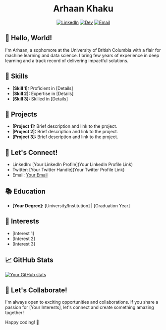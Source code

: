 <div align="center">

# Arhaan Khaku

[![LinkedIn](https://img.shields.io/badge/LinkedIn-YourName-blue)](https://www.linkedin.com/in/arhaankhaku/) [![Dev](https://img.shields.io/badge/Twitter-YourHandle-blue)]((https://dev.to/arhaan_khaku_dab67587a017)) [![Email](https://img.shields.io/badge/Email-YourEmail-blue)](arhaan1905@gmail.com)

</div>

## 👋 Hello, World!

I'm Arhaan, a sophomore at the University of British Columbia with a flair for machine learning and data science. I bring few years of experience in deep learning and a track record of delivering impactful solutions.

## 🔧 Skills

- **[Skill 1]:** Proficient in [Details]
- **[Skill 2]:** Expertise in [Details]
- **[Skill 3]:** Skilled in [Details]


## 🌱 Projects

- **[Project 1]:** Brief description and link to the project.
- **[Project 2]:** Brief description and link to the project.
- **[Project 3]:** Brief description and link to the project.

## 💬 Let's Connect!

- LinkedIn: [Your LinkedIn Profile](Your LinkedIn Profile Link)
- Twitter: [Your Twitter Handle](Your Twitter Profile Link)
- Email: [Your Email](mailto:you@example.com)

## 📚 Education

- **[Your Degree]:** [University/Institution] | [Graduation Year]

## 🌟 Interests

- [Interest 1]
- [Interest 2]
- [Interest 3]

## 📈 GitHub Stats

[![Your GitHub stats](https://github-readme-stats.vercel.app/api?username=YourUsername&show_icons=true&hide=contribs,prs)](https://github.com/YourUsername)

## 🤝 Let's Collaborate!

I'm always open to exciting opportunities and collaborations. If you share a passion for [Your Interests], let's connect and create something amazing together!

Happy coding! 🚀
